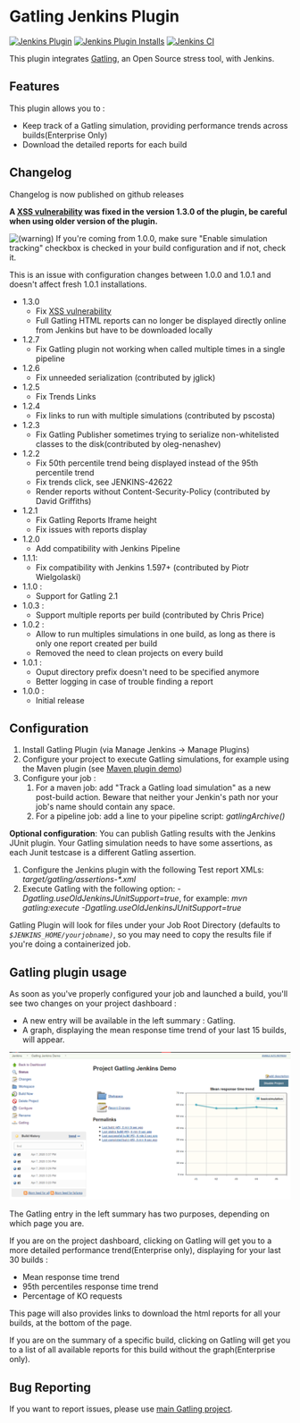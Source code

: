 Gatling Jenkins Plugin
======================


[![Jenkins Plugin](https://img.shields.io/jenkins/plugin/v/gatling.svg)](https://plugins.jenkins.io/gatling)
[![Jenkins Plugin Installs](https://img.shields.io/jenkins/plugin/i/gatling.svg?color=blue)](https://stats.jenkins.io/pluginversions/gatling.html)
[![Jenkins CI](https://ci.jenkins.io/buildStatus/icon?job=Plugins/gatling-plugin/master)](https://ci.jenkins.io/blue/organizations/jenkins/Plugins%2Fgatling-plugin/activity/)

This plugin integrates [Gatling](http://gatling.io/), an Open Source
stress tool, with Jenkins.

## Features

This plugin allows you to : 

- Keep track of a Gatling simulation, providing performance trends across builds(Enterprise Only)
- Download the detailed reports for each build

## Changelog

Changelog is now published on github releases

**A [XSS vulnerability](https://jenkins.io/security/advisory/2020-04-07/#SECURITY-1633) was fixed in the version 1.3.0 of the plugin, be careful when using older version of the plugin.**

![(warning)](https://wiki.jenkins.io/s/en_GB/8100/5084f018d64a97dc638ca9a178856f851ea353ff/_/images/icons/emoticons/warning.svg)
 If you're coming from 1.0.0, make sure "Enable simulation tracking"
checkbox is checked in your build configuration and if not, check it.

This is an issue with configuration changes between 1.0.0 and 1.0.1
and doesn't affect fresh 1.0.1 installations.

- 1.3.0
    -   Fix [XSS vulnerability](https://jenkins.io/security/advisory/2020-04-07/#SECURITY-1633)
    - Full Gatling HTML reports can no longer be displayed directly online from Jenkins but have to be downloaded locally
- 1.2.7
    -   Fix Gatling plugin not working when called multiple times in a single pipeline
- 1.2.6
    -   Fix unneeded serialization (contributed by jglick) 
- 1.2.5
    -   Fix Trends Links
- 1.2.4
    -   Fix links to run with multiple simulations (contributed by
        pscosta)
- 1.2.3
    -   Fix Gatling Publisher sometimes trying to serialize
        non-whitelisted classes to the disk(contributed by
        oleg-nenashev)
- 1.2.2
    -   Fix 50th percentile trend being displayed instead of the 95th
        percentile trend
    -   Fix trends click, see JENKINS-42622
    -   Render reports without Content-Security-Policy (contributed by
        David Griffiths)
- 1.2.1
    -   Fix Gatling Reports Iframe height
    -   Fix issues with reports display
- 1.2.0
    -   Add compatibility with Jenkins Pipeline
- 1.1.1:
    -   Fix compatibility with Jenkins 1.597+ (contributed by Piotr
        Wielgolaski)
- 1.1.0 :
    -   Support for Gatling 2.1
- 1.0.3 : 
    -   Support multiple reports per build (contributed by Chris Price)
- 1.0.2 :
    -   Allow to run multiples simulations in one build, as long as
        there is only one report created per build
    -   Removed the need to clean projects on every build
- 1.0.1 : 
    -   Ouput directory prefix doesn't need to be specified anymore
    -   Better logging in case of trouble finding a report
- 1.0.0 : 
    -   Initial release

## Configuration

1.  Install Gatling Plugin (via Manage Jenkins -\> Manage Plugins)
2.  Configure your project to execute Gatling simulations, for example
    using the Maven plugin (see [Maven plugin
    demo](https://github.com/gatling/gatling-maven-plugin-demo))
3.  Configure your job :
    1.  For a maven job: add "Track a Gatling load simulation" as a new
        post-build action. Beware that neither your Jenkin's path nor
        your job's name should contain any space.
    2.  For a pipeline job: add a line to your pipeline script:
        *gatlingArchive()*

**Optional configuration**: You can publish Gatling results with the
Jenkins JUnit plugin. Your Gatling simulation needs to have some
assertions, as each Junit testcase is a different Gatling assertion.

1.  Configure the Jenkins plugin with the following Test report XMLs:
    *target/gatling/assertions-\*.xml*
2.  Execute Gatling with the following option:
    *-Dgatling.useOldJenkinsJUnitSupport=true*, for example: *mvn
    gatling:execute -Dgatling.useOldJenkinsJUnitSupport=true*

Gatling Plugin will look for files under your Job Root Directory
(defaults to *`$JENKINS_HOME/yourjobname)`*, so you may need to copy the
results file if you're doing a containerized job.

## Gatling plugin usage

As soon as you've properly configured your job and launched a build,
you'll see two changes on your project dashboard :

-   A new entry will be available in the left summary : Gatling.
-   A graph, displaying the mean response time trend of your last 15
    builds, will appear.

![](docs/images/trends.png)

The Gatling entry in the left summary has two purposes, depending on
which page you are.

If you are on the project dashboard, clicking on Gatling will get you to
a more detailed performance trend(Enterprise only), displaying for your last 30 builds :

-   Mean response time trend
-   95th percentiles response time trend
-   Percentage of KO requests

This page will also provides links to download the html reports for all your
builds, at the bottom of the page.

If you are on the summary of a specific build, clicking on Gatling will
get you to a list of all available reports for this build without the graph(Enterprise only).

## Bug Reporting

If you want to report issues, please use [main Gatling project](https://github.com/gatling/gatling).
